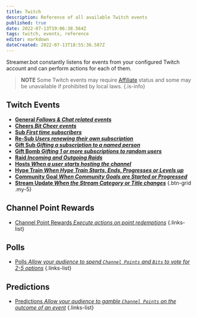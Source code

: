 ```yaml
---
title: Twitch
description: Reference of all available Twitch events
published: true
date: 2022-07-13T19:06:38.564Z
tags: twitch, events, reference
editor: markdown
dateCreated: 2022-07-13T18:55:36.587Z
---
```


Streamer.bot constantly listens for events from your configured Twitch account and can perform actions for each of them.

> **NOTE**
> Some Twitch events may require [Affiliate](https://help.twitch.tv/s/article/twitch-affiliate-program-faq) status and some may be unavailable if prohibited by local laws.
{.is-info}

## Twitch Events

- [**General *Follows & Chat related events***](/Events/General)
- [**Cheers *Bit Cheer events***](/Events/Cheers)
- [**Sub *First time subscribers***](/Events/Sub)
- [**Re-Sub *Users renewing their own subscription***](/Events/Sub)
- [**Gift Sub *Gifting a subscription to a named person***](/Events/Gift-Sub)
- [**Gift Bomb *Gifting 1 or more subscriptions to random users***](/Events/Gift-Bomb)
- [**Raid *Incoming and Outgoing Raids***](/Events/Raid)
- [**Hosts *When a user starts hosting the channel***](/en/Events/hosts)
- [**Hype Train *When Hype Train Starts, Ends, Progresses or Levels up***](/Events/Hype-Train)
- [**Community Goal *When Community Goals are Started or Progressed***](/Events/Community-Goal)
- [**Stream Update *When the Stream Category or Title changes***](/Events/Stream-Update)
{.btn-grid .my-5}

## Channel Point Rewards
- [Channel Point Rewards *Execute actions on point redemptions*](/Twitch/Channel-Point-Rewards)
{.links-list}

## Polls
- [Polls *Allow your audience to spend `Channel Points` and `Bits` to vote for 2-5 options*](/Twitch/Polls)
{.links-list}

## Predictions
- [Predictions *Allow your audience to gamble `Channel Points` on the outcome of an event*](/Twitch/Predictions)
{.links-list}